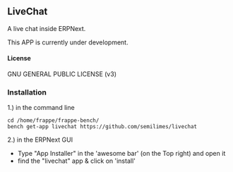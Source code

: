 ## LiveChat

A live chat inside ERPNext.

This APP is currently under development.

#### License

GNU GENERAL PUBLIC LICENSE (v3)

### Installation

1.) in the command line

    cd /home/frappe/frappe-bench/
    bench get-app livechat https://github.com/semilimes/livechat

2.) in the ERPNext GUI

- Type "App Installer" in the 'awesome bar' (on the Top right) and open it
- find the "livechat" app & click on 'install'
